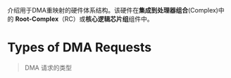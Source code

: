 
介绍用于DMA重映射的硬件体系结构。该硬件在**集成到处理器组合**(Complex)中的 **Root-Complex**（RC）或**核心逻辑芯片组**组件中。

# Types of DMA Requests

> DMA 请求的类型

